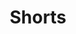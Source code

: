 ---
title: "Shorts"

menu:
    main:
        weight: -60
        params: 
            icon: writing
            link: "https://echen.io/shorts"
---